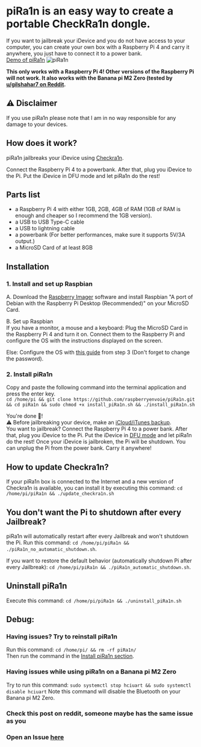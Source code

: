# piRa1n is an easy way to create a portable CheckRa1n dongle.
If you want to jailbreak your iDevice and you do not have access to your computer, you can create your own box with a Raspberry Pi 4 and carry it anywhere, you just have to connect it to a power bank.\
[Demo of piRa1n](https://youtu.be/lqGb8SG-VII)
![piRa1n](https://github.com/raspberryenvoie/piRa1n/blob/master/piRa1n.jpg)

**This only works with a Raspberry Pi 4! Other versions of the Raspberry Pi will not work. It also works with the Banana pi M2 Zero (tested by [u/gilshahar7 on Reddit](https://www.reddit.com/user/gilshahar7/).**

## ⚠️ Disclaimer
If you use piRa1n please note that I am in no way responsible for any damage to your devices.

## How does it work?
piRa1n jailbreaks your iDevice using [Checkra1n](https://checkra.in/).

Connect the Raspberry Pi 4 to a powerbank. After that, plug you iDevice to the Pi. Put the iDevice in DFU mode and let piRa1n do the rest!

## Parts list
- a Raspberry Pi 4 with either 1GB, 2GB, 4GB of RAM (1GB of RAM is enough and cheaper so I recommend the 1GB version).
- a USB to USB Type-C cable
- a USB to lightning cable
- a powerbank (For better performances, make sure it supports 5V/3A output.)
- a MicroSD Card of at least 8GB

## Installation 

### 1. Install and set up Raspbian
A. Download the [Raspberry Imager](https://www.raspberrypi.org/downloads/) software and install Raspbian "A port of Debian with the Raspberry Pi Desktop (Recommended)" on your MicroSD Card.

B. Set up Raspbian\
If you have a monitor, a mouse and a keyboard: Plug the MicroSD Card in the Raspberry Pi 4 and turn it on. Connect them to the Raspberry Pi and configure the OS with the instructions displayed on the screen.

Else: Configure the OS with [this guide](https://www.jamesfmackenzie.com/2017/01/02/raspberry-pi-headless-rasbian-install/) from step 3 (Don't forget to change the password).

### 2. Install piRa1n
Copy and paste the following command into the terminal application and press the enter key.\
`cd /home/pi && git clone https://github.com/raspberryenvoie/piRa1n.git && cd piRa1n && sudo chmod +x install_piRa1n.sh && ./install_piRa1n.sh`

You're done 👏!\
⚠️ Before jailbreaking your device, make an [iCloud/iTunes backup](https://support.apple.com/en-us/HT203977).\
You want to jailbreak? Connect the Raspberry Pi 4 to a power bank. After that, plug you iDevice to the Pi. Put the iDevice in [DFU mode](https://www.reddit.com/r/jailbreak/wiki/dfumode) and let piRa1n do the rest! Once your iDevice is jailbroken, the Pi will be shutdown. You can unplug the Pi from the power bank. Carry it anywhere!

## How to update Checkra1n?
If your piRa1n box is connected to the Internet and a new version of Checkra1n is available, you can install it by executing this command:
`cd /home/pi/piRa1n && ./update_checkra1n.sh`

## You don't want the Pi to shutdown after every Jailbreak?
piRa1n will automatically restart after every Jailbreak and won't shutdown the Pi. Run this command: `cd /home/pi/piRa1n && ./piRa1n_no_automatic_shutdown.sh`.

If you want to restore the default behavior (automatically shutdown Pi after every Jailbreak): `cd /home/pi/piRa1n && ./piRa1n_automatic_shutdown.sh`.

## Uninstall piRa1n
Execute this command: `cd /home/pi/piRa1n && ./uninstall_piRa1n.sh`

## Debug:
### Having issues? Try to reinstall piRa1n
Run this command: `cd /home/pi/ && rm -rf piRa1n/`\
Then run the command in the [Install piRa1n section](https://github.com/raspberryenvoie/piRa1n#2-install-pira1n).

### Having issues while using piRa1n on a Banana pi M2 Zero
Try to run this command: `sudo systemctl stop hciuart && sudo systemctl disable hciuart`
Note this command will disable the Bluetooth on your Banana pi M2 Zero.

### Check this post on reddit, someone maybe has the same issue as you

### Open an Issue [here](https://github.com/raspberryenvoie/piRa1n/issues/new)
